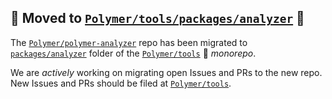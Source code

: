 ## 🚨 Moved to [`Polymer/tools/packages/analyzer`][1] 🚨

The [`Polymer/polymer-analyzer`][2] repo has been migrated to [`packages/analyzer`][1] folder of the [`Polymer/tools`][3] 🚝  *monorepo*.

We are *actively* working on migrating open Issues and PRs to the new repo. New Issues and PRs should be filed at [`Polymer/tools`][3].

[1]: https://github.com/Polymer/tools/tree/master/packages/analyzer
[2]: https://github.com/Polymer/polymer-analyzer
[3]: https://github.com/Polymer/tools

